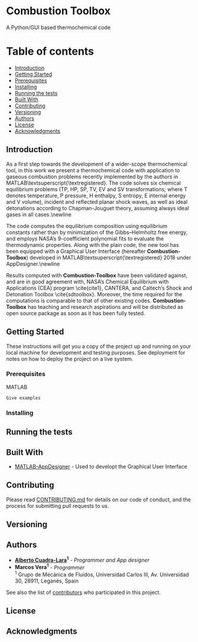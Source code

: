 # Combustion Toolbox
A Python/GUI based thermochemical code

Table of contents
=================

<!--ts-->
   * [Introduction](#Introduction)
   * [Getting Started](#Getting-Started)
   * [Prerequisites](#Prerequisites)
   * [Installing](#Installing)
   * [Running the tests](#Running-the-tests)
   * [Built With](#Built-With)
   * [Contributing](#Contributing)
   * [Versioning](#Versioning)
   * [Authors](#Authors)
   * [License](#License)
   * [Acknowledgments](#Acknowledgments)
   
<!--te-->

## Introduction
As a first step towards the development of a wider-scope thermochemical tool, in this work we present a thermochemical code with application to gaseous combustion problems recently implemented by the authors in MATLAB\textsuperscript{\textregistered}. The code solves six chemical equilibrium problems (TP, HP, SP, TV, EV and SV transformations; where T denotes temperature, P pressure, H enthalpy, S entropy, E internal energy and V volume), incident and reflected planar shock waves, as well as ideal detonations according to Chapman-Jouguet theory, assuming always ideal gases in all cases.\newline

The code computes the equilibrium composition using equilibrium constants rather than by minimization of the Gibbs–Helmholtz free energy, and employs NASA’s 9-coefficient polynomial fits to evaluate the thermodynamic properties. Along with the plain code, the new tool has been equipped with a Graphical User Interface (hereafter **Combustion-Toolbox**) developed in MATLAB\textsuperscript{\textregistered} 2018 under AppDesigner.\newline

Results computed with **Combustion-Toolbox** have been validated against, and are in good agreement with, NASA’s Chemical Equilibrium with Applications (CEA) program \cite{cite1}, CANTERA, and Caltech’s Shock and Detonation Toolbox \cite{sdtoolbox}. Moreover, the time required for the computations is comparable to that of other existing codes. **Combustion-Toolbox** has teaching and research aspirations and will be distributed as open source package as soon as it has been fully tested.

## Getting Started

These instructions will get you a copy of the project up and running on your local machine for development and testing purposes. See deployment for notes on how to deploy the project on a live system.

### Prerequisites

MATLAB

```
Give examples
```

### Installing



## Running the tests


## Built With

* [MATLAB-AppDesigner](https://www.mathworks.com/products/matlab/app-designer.html) - Used to developt the Graphical User Interface

## Contributing

Please read [CONTRIBUTING.md](https://gist.github.com/PurpleBooth/b24679402957c63ec426) for details on our code of conduct, and the process for submitting pull requests to us.

## Versioning



## Authors

* **[Alberto Cuadra-Lara](https://github.com/AlbertoCuadra)<sup>1</sup>** - *Programmer and App designer*
* **Marcos Vera<sup>1</sup>** - *Programmer*  
<sup>1</sup>  Grupo de Mecánica de Fluidos, Universidad Carlos III, Av. Universidad 30, 28911, Leganés, Spain

See also the list of [contributors](https://github.com/AlbertoCuadra/combustion_toolbox/blob/master/CONTRIBUTORS.md) who participated in this project.

## License


## Acknowledgments
